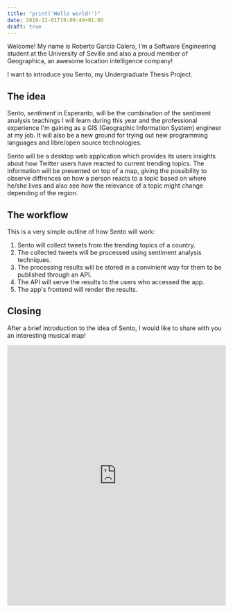 ```yaml
---
title: "print('Hello world!')"
date: 2018-12-01T19:09:49+01:00
draft: true
---
```


Welcome! My name is Roberto García Calero, I'm a Software
Engineering student at the University of Seville and also a proud member
of Geographica, an awesome location intelligence company!

I want to introduce you Sento, my Undergraduate Thesis Project.

## The idea

Sento, _sentiment_ in Esperanto, will be the combination of the sentiment
analysis teachings I will learn during this year and the professional
experience I'm gaining as a GIS (Geographic Information System)
engineer at my job. It will also be a new ground for trying out new
programming languages and libre/open source technologies.

Sento will be a desktop web application which provides its users
insights about how Twitter users have reacted to current trending
topics. The information will be presented on top of a map, giving
the possibility to observe diffrences on how a person reacts to a topic
based on where he/she lives and also see how the relevance of a topic
might change depending of the region.

## The workflow

This is a very simple outline of how Sento will work:

1. Sento will collect tweets from the trending topics of a country.
2. The collected tweets will be processed using sentiment analysis techniques.
3. The processing results will be stored in a convinient way for them to be
published through an API.
4. The API will serve the results to the users who accessed the app.
5. The app's frontend will render the results.

## Closing

After a brief introduction to the idea of Sento, I would like to share with
you an interesting musical map!

<iframe src="https://spotifymaps.github.io/musicalcities/" width="100%" height="600" frameborder="0"></iframe>
